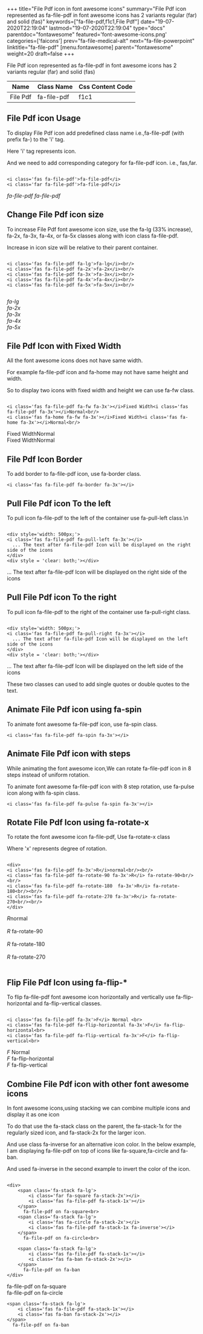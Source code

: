 +++
title="File Pdf icon in font awesome icons"
summary="File Pdf icon represented as fa-file-pdf in font awesome icons has 2 variants regular (far) and solid (fas)"
keywords=["fa-file-pdf,f1c1,File Pdf"]
date="19-07-2020T22:19:04"
lastmod="19-07-2020T22:19:04"
type="docs"
parentdoc="fontawesome"
featured='font-awesome-icons.png'
categories=['faicons']
prev="fa-file-medical-alt"
next="fa-file-powerpoint"
linktitle="fa-file-pdf"
[menu.fontawesome]
parent="fontawesome"
weight=20
draft=false
+++


File Pdf icon represented as fa-file-pdf in font awesome icons has 2 variants regular (far) and solid (fas)

<div class='table-responsive'><table class='table'><thead><tr><th>Name</th><th>Class Name</th><th>Css Content Code</th></tr></thead><tbody><tr><td>File Pdf</td><td>fa-file-pdf</td><td>f1c1</td></tr></tbody></table></div>



## File Pdf icon Usage

To display File Pdf icon add predefined class name i.e.,fa-file-pdf (with prefix fa-) to the 'i' tag.

Here 'i' tag represents icon.

And we need to add corresponding category for fa-file-pdf icon. i.e., fas,far.


```

<i class='fas fa-file-pdf'>fa-file-pdf</i>
<i class='far fa-file-pdf'>fa-file-pdf</i>
```

<i class='fas fa-file-pdf'>fa-file-pdf</i>
<i class='far fa-file-pdf'>fa-file-pdf</i>




## Change File Pdf icon size
To increase File Pdf font awesome icon size, use the fa-lg (33% increase), fa-2x, fa-3x, fa-4x, or fa-5x classes along with icon class fa-file-pdf.

Increase in icon size will be relative to their parent container. 

```

<i class='fas fa-file-pdf fa-lg'>fa-lg</i><br/>
<i class='fas fa-file-pdf fa-2x'>fa-2x</i><br/>
<i class='fas fa-file-pdf fa-3x'>fa-3x</i><br/>
<i class='fas fa-file-pdf fa-4x'>fa-4x</i><br/>
<i class='fas fa-file-pdf fa-5x'>fa-5x</i><br/>
            
```

<i class='fas fa-file-pdf fa-lg'>fa-lg</i><br/>
<i class='fas fa-file-pdf fa-2x'>fa-2x</i><br/>
<i class='fas fa-file-pdf fa-3x'>fa-3x</i><br/>
<i class='fas fa-file-pdf fa-4x'>fa-4x</i><br/>
<i class='fas fa-file-pdf fa-5x'>fa-5x</i><br/>
            



## File Pdf Icon with Fixed Width 

All the font awesome icons does not have same width.

For example fa-file-pdf icon and fa-home may not have same height and width.

So to display two icons with fixed width and height we can use fa-fw class.


```

<i class='fas fa-file-pdf fa-fw fa-3x'></i>Fixed Width<i class='fas fa-file-pdf fa-3x'></i>Normal<br/>
<i class='fas fa-home fa-fw fa-3x'></i>Fixed Width<i class='fas fa-home fa-3x'></i>Normal<br/>
```

<i class='fas fa-file-pdf fa-fw fa-3x'></i>Fixed Width<i class='fas fa-file-pdf fa-3x'></i>Normal<br/>
<i class='fas fa-home fa-fw fa-3x'></i>Fixed Width<i class='fas fa-home fa-3x'></i>Normal<br/>



## File Pdf Icon Border 

To add border to fa-file-pdf icon, use fa-border class.


```
<i class='fas fa-file-pdf fa-border fa-3x'></i>

```
<i class='fas fa-file-pdf fa-border fa-3x'></i>





## Pull File Pdf icon To the left

To pull icon fa-file-pdf to the left of the container use fa-pull-left class.\n

```

<div style='width: 500px;'>
<i class='fas fa-file-pdf fa-pull-left fa-3x'></i>
  ... The text after fa-file-pdf Icon will be displayed on the right side of the icons
</div>
<div style = 'clear: both;'></div>
```

<div style='width: 500px;'>
<i class='fas fa-file-pdf fa-pull-left fa-3x'></i>
  ... The text after fa-file-pdf Icon will be displayed on the right side of the icons
</div>
<div style = 'clear: both;'></div>




## Pull File Pdf icon To the right
To pull icon fa-file-pdf to the right of the container use fa-pull-right class.

```

<div style='width: 500px;'>
<i class='fas fa-file-pdf fa-pull-right fa-3x'></i>
  ... The text after fa-file-pdf Icon will be displayed on the left side of the icons
</div>
<div style = 'clear: both;'></div>
```

<div style='width: 500px;'>
<i class='fas fa-file-pdf fa-pull-right fa-3x'></i>
  ... The text after fa-file-pdf Icon will be displayed on the left side of the icons
</div>
<div style = 'clear: both;'></div>

These two classes can used to add single quotes or double quotes to the text.


## Animate File Pdf icon using fa-spin
To animate font awesome fa-file-pdf icon, use fa-spin class.

```
<i class='fas fa-file-pdf fa-spin fa-3x'></i>
```
<i class='fas fa-file-pdf fa-spin fa-3x'></i>




## Animate File Pdf icon with steps
While animating the font awesome icon,We can rotate fa-file-pdf icon in 8 steps instead of uniform rotation.

To animate font awesome fa-file-pdf icon with 8 step rotation, use fa-pulse icon along with fa-spin class.


```
<i class='fas fa-file-pdf fa-pulse fa-spin fa-3x'></i>

```
<i class='fas fa-file-pdf fa-pulse fa-spin fa-3x'></i>





## Rotate File Pdf Icon using fa-rotate-x
To rotate the font awesome icon fa-file-pdf, Use fa-rotate-x class

Where 'x' represents degree of rotation.


```

<div>
<i class='fas fa-file-pdf fa-3x'>R</i>normal<br/><br/>
<i class='fas fa-file-pdf fa-rotate-90 fa-3x'>R</i> fa-rotate-90<br/><br/> 
<i class='fas fa-file-pdf fa-rotate-180  fa-3x'>R</i> fa-rotate-180<br/><br/> 
<i class='fas fa-file-pdf fa-rotate-270 fa-3x'>R</i> fa-rotate-270<br/><br/>
</div>
```

<div>
<i class='fas fa-file-pdf fa-3x'>R</i>normal<br/><br/>
<i class='fas fa-file-pdf fa-rotate-90 fa-3x'>R</i> fa-rotate-90<br/><br/> 
<i class='fas fa-file-pdf fa-rotate-180  fa-3x'>R</i> fa-rotate-180<br/><br/> 
<i class='fas fa-file-pdf fa-rotate-270 fa-3x'>R</i> fa-rotate-270<br/><br/>
</div>




## Flip File Pdf Icon using fa-flip-*
To flip fa-file-pdf font awesome icon horizontally and vertically use fa-flip-horizontal and fa-flip-vertical classes. 

```

<i class='fas fa-file-pdf fa-3x'>F</i> Normal <br>
<i class='fas fa-file-pdf fa-flip-horizontal fa-3x'>F</i> fa-flip-horizontal<br>
<i class='fas fa-file-pdf fa-flip-vertical fa-3x'>F</i> fa-flip-vertical<br>
```

<i class='fas fa-file-pdf fa-3x'>F</i> Normal <br>
<i class='fas fa-file-pdf fa-flip-horizontal fa-3x'>F</i> fa-flip-horizontal<br>
<i class='fas fa-file-pdf fa-flip-vertical fa-3x'>F</i> fa-flip-vertical<br>




## Combine File Pdf icon with other font awesome icons
In font awesome icons,using stacking we can combine multiple icons and display it as one icon 

To do that use the fa-stack class on the parent, the fa-stack-1x for the regularly sized icon, and fa-stack-2x for the larger icon.

And use class fa-inverse for an alternative icon color. 
In the below example, I am displaying fa-file-pdf on top of icons like fa-square,fa-circle and fa-ban.

And used fa-inverse in the second example to invert the color of the icon.

```

<div>
    <span class='fa-stack fa-lg'>
        <i class='far fa-square fa-stack-2x'></i>
        <i class='fas fa-file-pdf fa-stack-1x'></i>
    </span>
      fa-file-pdf on fa-square<br>
    <span class='fa-stack fa-lg'>
        <i class='fas fa-circle fa-stack-2x'></i>
        <i class='fas fa-file-pdf fa-stack-1x fa-inverse'></i>
    </span>
      fa-file-pdf on fa-circle<br>

    <span class='fa-stack fa-lg'>
        <i class='fas fa-file-pdf fa-stack-1x'></i>
        <i class='fas fa-ban fa-stack-2x'></i>
    </span>
      fa-file-pdf on fa-ban
</div>
```

<div>
    <span class='fa-stack fa-lg'>
        <i class='far fa-square fa-stack-2x'></i>
        <i class='fas fa-file-pdf fa-stack-1x'></i>
    </span>
      fa-file-pdf on fa-square<br>
    <span class='fa-stack fa-lg'>
        <i class='fas fa-circle fa-stack-2x'></i>
        <i class='fas fa-file-pdf fa-stack-1x fa-inverse'></i>
    </span>
      fa-file-pdf on fa-circle<br>

    <span class='fa-stack fa-lg'>
        <i class='fas fa-file-pdf fa-stack-1x'></i>
        <i class='fas fa-ban fa-stack-2x'></i>
    </span>
      fa-file-pdf on fa-ban
</div>






